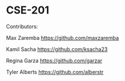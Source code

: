 # CSE-201

Contributors:

Max Zaremba
https://github.com/maxzaremba

Kamil Sacha
https://github.com/ksacha23

Regina Garza
https://github.com/garzar

Tyler Alberts
https://github.com/alberstr
